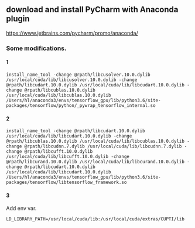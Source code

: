 ## download and install PyCharm with Anaconda plugin
https://www.jetbrains.com/pycharm/promo/anaconda/

### Some modifications.
#### 1
```
install_name_tool -change @rpath/libcusolver.10.0.dylib /usr/local/cuda/lib/libcusolver.10.0.dylib -change @rpath/libcudart.10.0.dylib /usr/local/cuda/lib/libcudart.10.0.dylib -change @rpath/libcublas.10.0.dylib /usr/local/cuda/lib/libcublas.10.0.dylib /Users/hl/anaconda3/envs/tensorflow_gpu/lib/python3.6/site-packages/tensorflow/python/_pywrap_tensorflow_internal.so
```
#### 2
```
install_name_tool -change @rpath/libcudart.10.0.dylib /usr/local/cuda/lib/libcudart.10.0.dylib -change @rpath/libcublas.10.0.dylib /usr/local/cuda/lib/libcublas.10.0.dylib -change @rpath/libcudnn.7.dylib /usr/local/cuda/lib/libcudnn.7.dylib -change @rpath/libcufft.10.0.dylib /usr/local/cuda/lib/libcufft.10.0.dylib -change @rpath/libcurand.10.0.dylib /usr/local/cuda/lib/libcurand.10.0.dylib -change @rpath/libcudart.10.0.dylib /usr/local/cuda/lib/libcudart.10.0.dylib /Users/hl/anaconda3/envs/tensorflow_gpu/lib/python3.6/site-packages/tensorflow/libtensorflow_framework.so
```
#### 3
Add env var.
```
LD_LIBRARY_PATH=/usr/local/cuda/lib:/usr/local/cuda/extras/CUPTI/lib
```
